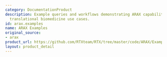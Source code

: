 ```yaml
---
category: DocumentationProduct
description: Example queries and workflows demonstrating ARAX capabilities for various
  translational biomedicine use cases.
id: arax.examples
name: ARAX Examples
original_source:
- arax
product_url: https://github.com/RTXteam/RTX/tree/master/code/ARAX/Examples
layout: product_detail
---
```

